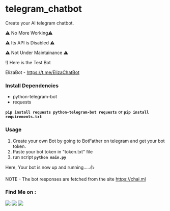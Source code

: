 # telegram_chatbot
Create your AI telegram chatbot.

⚠️ No More Working⚠️

⚠️ Its API is Disabled ⚠️

⚠️ Not Under Maintainance ⚠️

!) Here is the Test Bot

ElizaBot - <a href="https://t.me/ElizaChatBot" target="_blank">https://t.me/ElizaChatBot</a>

### Install Dependencies
- python-telegram-bot
- requests

**`pip install requests python-telegram-bot requests`** or **`pip install requirements.txt`**

### Usage
1) Create your own Bot by going to BotFather on telegram and get your bot token.
2) Paste your bot token in "token.txt" file
3) run script **`python main.py`**

Here, Your bot is now up and running.....👍

NOTE - The bot responses are fetched from the site https://chai.ml


### Find Me on :
<p align="left">
  <a href="https://github.com/adhiraj-ranjan" target="_blank"><img src="https://img.shields.io/badge/Github-adhiraj--ranjan-green?style=for-the-badge&logo=github"></a>
  <a href="https://www.instagram.com/adhirajranjan_" target="_blank"><img src="https://img.shields.io/badge/IG-adhiraj_ranjan-pink?style=for-the-badge&logo=instagram"></a>
  <a href="https://t.me/adhirajranjan" target="_blank"><img src="https://img.shields.io/badge/TELEGRAM-ADHIRAJ%20RANJAN-blue?style=for-the-badge&logo=telegram"></a>
  
</p>
